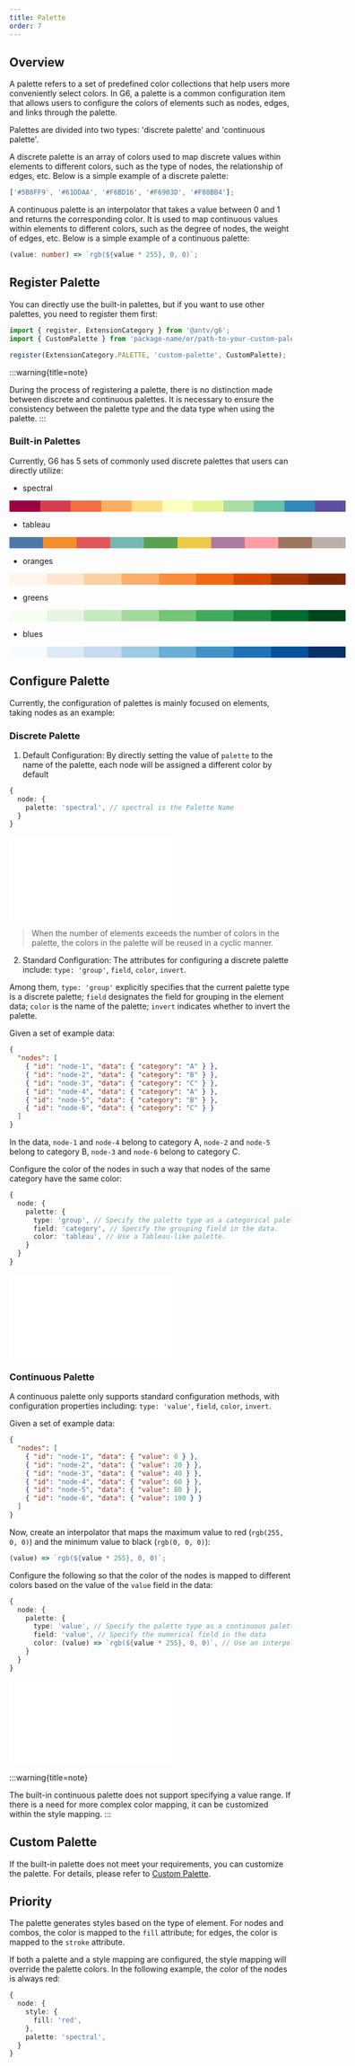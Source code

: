 ```yaml
---
title: Palette
order: 7
---
```


## Overview

A palette refers to a set of predefined color collections that help users more conveniently select colors. In G6, a palette is a common configuration item that allows users to configure the colors of elements such as nodes, edges, and links through the palette.

Palettes are divided into two types: 'discrete palette' and 'continuous palette'.

A discrete palette is an array of colors used to map discrete values within elements to different colors, such as the type of nodes, the relationship of edges, etc. Below is a simple example of a discrete palette:

```typescript
['#5B8FF9', '#61DDAA', '#F6BD16', '#F6903D', '#F08BB4'];
```

A continuous palette is an interpolator that takes a value between 0 and 1 and returns the corresponding color. It is used to map continuous values within elements to different colors, such as the degree of nodes, the weight of edges, etc. Below is a simple example of a continuous palette:

```typescript
(value: number) => `rgb(${value * 255}, 0, 0)`;
```

## Register Palette

You can directly use the built-in palettes, but if you want to use other palettes, you need to register them first:

```typescript
import { register, ExtensionCategory } from '@antv/g6';
import { CustomPalette } from 'package-name/or/path-to-your-custom-palette';

register(ExtensionCategory.PALETTE, 'custom-palette', CustomPalette);
```

:::warning{title=note}

During the process of registering a palette, there is no distinction made between discrete and continuous palettes. It is necessary to ensure the consistency between the palette type and the data type when using the palette.
:::

### Built-in Palettes

Currently, G6 has 5 sets of commonly used discrete palettes that users can directly utilize:

- spectral

<div style="display: flex; width: 600px; height: 20px;"><style>div{flex-grow:1}</style><div style="background: rgb(158, 1, 66);"></div><div style="background: rgb(213, 62, 79);"></div><div style="background: rgb(244, 109, 67);"></div><div style="background: rgb(253, 174, 97);"></div><div style="background: rgb(254, 224, 139);"></div><div style="background: rgb(255, 255, 191);"></div><div style="background: rgb(230, 245, 152);"></div><div style="background: rgb(171, 221, 164);"></div><div style="background: rgb(102, 194, 165);"></div><div style="background: rgb(50, 136, 189);"></div><div style="background: rgb(94, 79, 162);"></div></div>

- tableau

<div style="display: flex; width: 600px; height: 20px;"><style>div{flex-grow:1}</style><div style="background: rgb(78, 121, 167);"></div><div style="background: rgb(242, 142, 44);"></div><div style="background: rgb(225, 87, 89);"></div><div style="background: rgb(118, 183, 178);"></div><div style="background: rgb(89, 161, 79);"></div><div style="background: rgb(237, 201, 73);"></div><div style="background: rgb(175, 122, 161);"></div><div style="background: rgb(255, 157, 167);"></div><div style="background: rgb(156, 117, 95);"></div><div style="background: rgb(186, 176, 171);"></div></div>

- oranges

<div style="display: flex; width: 600px; height: 20px;"><style>div{flex-grow:1}</style><div style="background: rgb(255, 245, 235);"></div><div style="background: rgb(254, 230, 206);"></div><div style="background: rgb(253, 208, 162);"></div><div style="background: rgb(253, 174, 107);"></div><div style="background: rgb(253, 141, 60);"></div><div style="background: rgb(241, 105, 19);"></div><div style="background: rgb(217, 72, 1);"></div><div style="background: rgb(166, 54, 3);"></div><div style="background: rgb(127, 39, 4);"></div></div>

- greens

<div style="display: flex; width: 600px; height: 20px;"><style>div{flex-grow:1}</style><div style="background: rgb(247, 252, 245);"></div><div style="background: rgb(229, 245, 224);"></div><div style="background: rgb(199, 233, 192);"></div><div style="background: rgb(161, 217, 155);"></div><div style="background: rgb(116, 196, 118);"></div><div style="background: rgb(65, 171, 93);"></div><div style="background: rgb(35, 139, 69);"></div><div style="background: rgb(0, 109, 44);"></div><div style="background: rgb(0, 68, 27);"></div></div>

- blues

<div style="display: flex; width: 600px; height: 20px;"><style>div{flex-grow:1}</style><div style="background: rgb(247, 251, 255);"></div><div style="background: rgb(222, 235, 247);"></div><div style="background: rgb(198, 219, 239);"></div><div style="background: rgb(158, 202, 225);"></div><div style="background: rgb(107, 174, 214);"></div><div style="background: rgb(66, 146, 198);"></div><div style="background: rgb(33, 113, 181);"></div><div style="background: rgb(8, 81, 156);"></div><div style="background: rgb(8, 48, 107);"></div></div>

## Configure Palette

Currently, the configuration of palettes is mainly focused on elements, taking nodes as an example:

### Discrete Palette

1. Default Configuration: By directly setting the value of `palette` to the name of the palette, each node will be assigned a different color by default

```typescript
{
  node: {
    palette: 'spectral', // spectral is the Palette Name
  }
}
```

<embed src="@/docs/manual/core-concept-common/palette/default-config.md"></embed>

> When the number of elements exceeds the number of colors in the palette, the colors in the palette will be reused in a cyclic manner.

2. Standard Configuration: The attributes for configuring a discrete palette include: `type: 'group'`, `field`, `color`, `invert`.

Among them, `type: 'group'` explicitly specifies that the current palette type is a discrete palette; `field` designates the field for grouping in the element data; `color` is the name of the palette; `invert` indicates whether to invert the palette.

Given a set of example data:

```json
{
  "nodes": [
    { "id": "node-1", "data": { "category": "A" } },
    { "id": "node-2", "data": { "category": "B" } },
    { "id": "node-3", "data": { "category": "C" } },
    { "id": "node-4", "data": { "category": "A" } },
    { "id": "node-5", "data": { "category": "B" } },
    { "id": "node-6", "data": { "category": "C" } }
  ]
}
```

In the data, `node-1` and `node-4` belong to category A, `node-2` and `node-5` belong to category B, `node-3` and `node-6` belong to category C.

Configure the color of the nodes in such a way that nodes of the same category have the same color:

```typescript
{
  node: {
    palette: {
      type: 'group', // Specify the palette type as a categorical palette.
      field: 'category', // Specify the grouping field in the data.
      color: 'tableau', // Use a Tableau-like palette.
    }
  }
}
```

<embed src="@/docs/manual/core-concept-common/palette/standard-config.md"></embed>

### Continuous Palette

A continuous palette only supports standard configuration methods, with configuration properties including: `type: 'value'`, `field`, `color`, `invert`.

Given a set of example data:

```json
{
  "nodes": [
    { "id": "node-1", "data": { "value": 0 } },
    { "id": "node-2", "data": { "value": 20 } },
    { "id": "node-3", "data": { "value": 40 } },
    { "id": "node-4", "data": { "value": 60 } },
    { "id": "node-5", "data": { "value": 80 } },
    { "id": "node-6", "data": { "value": 100 } }
  ]
}
```

Now, create an interpolator that maps the maximum value to red (`rgb(255, 0, 0)`) and the minimum value to black (`rgb(0, 0, 0)`):

```typescript
(value) => `rgb(${value * 255}, 0, 0)`;
```

Configure the following so that the color of the nodes is mapped to different colors based on the value of the `value` field in the data:

```typescript
{
  node: {
    palette: {
      type: 'value', // Specify the palette type as a continuous palette
      field: 'value', // Specify the numerical field in the data
      color: (value) => `rgb(${value * 255}, 0, 0)`, // Use an interpolator
    }
  }
}
```

<embed src="@/docs/manual/core-concept-common/palette/continuous-palette.md"></embed>

:::warning{title=note}

The built-in continuous palette does not support specifying a value range. If there is a need for more complex color mapping, it can be customized within the style mapping.
:::

## Custom Palette

If the built-in palette does not meet your requirements, you can customize the palette. For details, please refer to [Custom Palette](/en/manual/custom-extension/palette).

## Priority

The palette generates styles based on the type of element. For nodes and combos, the color is mapped to the `fill` attribute; for edges, the color is mapped to the `stroke` attribute.

If both a palette and a style mapping are configured, the style mapping will override the palette colors. In the following example, the color of the nodes is always red:

```typescript
{
  node: {
    style: {
      fill: 'red',
    },
    palette: 'spectral',
  }
}
```
